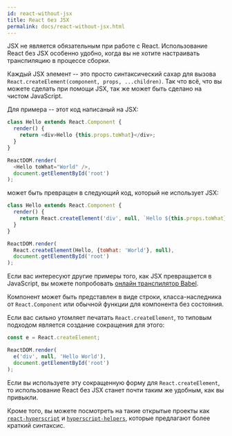 ```yaml
---
id: react-without-jsx
title: React без JSX
permalink: docs/react-without-jsx.html
---
```


JSX не является обязательным при работе с React. Использование React без JSX особенно удобно, когда вы не хотите настраивать транспиляцию в процессе сборки.

Каждый JSX элемент -- это просто синтаксический сахар для вызова  `React.createElement(component, props, ...children)`. Так что всё, что вы можете сделать при помощи JSX, так же может быть сделано на чистом JavaScript.

Для примера -- этот код написаный на JSX:


```js
class Hello extends React.Component {
  render() {
    return <div>Hello {this.props.toWhat}</div>;
  }
}

ReactDOM.render(
  <Hello toWhat="World" />,
  document.getElementById('root')
);
```

может быть превращен в следующий код, который не использует JSX:

```js
class Hello extends React.Component {
  render() {
    return React.createElement('div', null, `Hello ${this.props.toWhat}`);
  }
}

ReactDOM.render(
  React.createElement(Hello, {toWhat: 'World'}, null),
  document.getElementById('root')
);
```

Если вас интересуют другие примеры того, как JSX превращается в JavaScript, вы можете попробовать [онлайн транспилятор Babel](babel://jsx-simple-example).

Компонент может быть представлен в виде строки, класса-наследника от `React.Component` или обычной функции для компонентa без состояния.

Если вас сильно утомляет печатать `React.createElement`, то типовым подходом является создание сокращения для этого:

```js
const e = React.createElement;

ReactDOM.render(
  e('div', null, 'Hello World'),
  document.getElementById('root')
);
```

Если вы используете эту сокращенную форму для `React.createElement`, то использование React без JSX станет почти таким же удобным, как вы привыкли.

Кроме того, вы можете посмотреть на такие открытые проекты как [`react-hyperscript`](https://github.com/mlmorg/react-hyperscript) и [`hyperscript-helpers`](https://github.com/ohanhi/hyperscript-helpers), которые предлагают более краткий синтаксис.
